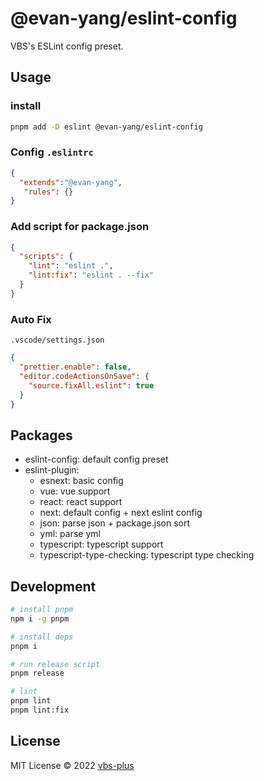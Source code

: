 # @evan-yang/eslint-config

VBS's ESLint config preset.

## Usage

### install

```sh
pnpm add -D eslint @evan-yang/eslint-config
```

### Config `.eslintrc`

```json
{
  "extends":"@evan-yang",
   "rules": {}
}
```

### Add script for package.json

```json
{
  "scripts": {
    "lint": "eslint .",
    "lint:fix": "eslint . --fix"
  }
}
```

### Auto Fix

`.vscode/settings.json`

```json
{
  "prettier.enable": false,
  "editor.codeActionsOnSave": {
    "source.fixAll.eslint": true
  }
}
```

## Packages

- eslint-config: default config preset
- eslint-plugin:
  - esnext: basic config
  - vue: vue support
  - react: react support
  - next: default config + next eslint config
  - json: parse json + package.json sort
  - yml: parse yml
  - typescript: typescript support
  - typescript-type-checking: typescript type checking


## Development

```bash
# install pnpm
npm i -g pnpm

# install deps
pnpm i

# run release script
pnpm release

# lint
pnpm lint
pnpm lint:fix
```

## License

MIT License © 2022 [vbs-plus](https://github.com/vbs-plus)
